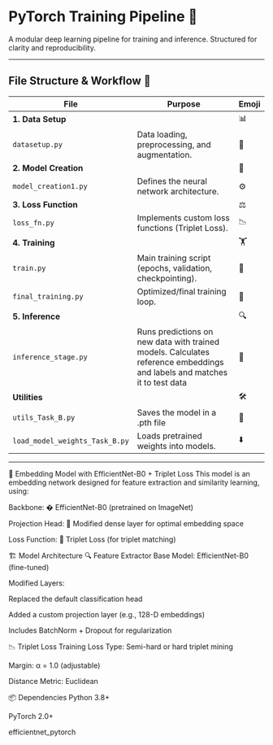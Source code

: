# PyTorch Training Pipeline 🚀

A modular deep learning pipeline for training and inference. Structured for clarity and reproducibility.

---

## **File Structure & Workflow** 📂

| File | Purpose | Emoji |
|------|---------|-------|
| **1. Data Setup** | | 📊 |
| `datasetup.py` | Data loading, preprocessing, and augmentation. | 🔄 |
| **2. Model Creation** | | 🧠 |
| `model_creation1.py` | Defines the neural network architecture. | ⚙️ |
| **3. Loss Function** | | ⚖️ |
| `loss_fn.py` | Implements custom loss functions (Triplet Loss). | 📉 |
| **4. Training** | | 🏋️ |
| `train.py` | Main training script (epochs, validation, checkpointing). | 🔁 |
| `final_training.py` | Optimized/final training loop. | 🎯 |
| **5. Inference** | | 🔍 |
| `inference_stage.py` | Runs predictions on new data with trained models. Calculates reference embeddings and labels and matches it to test data| 🔮 |
| **Utilities** | | 🛠️ |
| `utils_Task_B.py` | Saves the model in a .pth file | 📝 |
| `load_model_weights_Task_B.py` | Loads pretrained weights into models. | ⬇️ |

---

🚀 Embedding Model with EfficientNet-B0 + Triplet Loss
This model is an embedding network designed for feature extraction and similarity learning, using:

Backbone: � EfficientNet-B0 (pretrained on ImageNet)

Projection Head: 🔧 Modified dense layer for optimal embedding space

Loss Function: 🔺 Triplet Loss (for triplet matching)

🏗 Model Architecture
🔍 Feature Extractor
Base Model: EfficientNet-B0 (fine-tuned)

Modified Layers:

Replaced the default classification head

Added a custom projection layer (e.g., 128-D embeddings)

Includes BatchNorm + Dropout for regularization

📉 Triplet Loss Training
Loss Type: Semi-hard or hard triplet mining

Margin: α = 1.0 (adjustable)

Distance Metric: Euclidean 


📦 Dependencies
Python 3.8+

PyTorch 2.0+

efficientnet_pytorch
